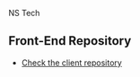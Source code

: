 NS Tech

## Front-End Repository
- [Check the client repository](https://github.com/ialmeidapb/ns-client)
